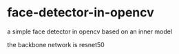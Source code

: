 # face-detector-in-opencv
a simple face detector in opencv based on an inner model

the backbone network is resnet50

